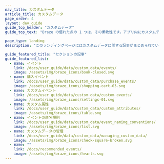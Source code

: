 ```yaml
---
nav_title: カスタムデータ
article_title: カスタムデータ
page_order: 4
layout: dev_guide
guide_top_header: "カスタムデータ"
guide_top_text: "Braze の優れた点の 1 つは、その柔軟性です。アプリ内にカスタムデータを設定し、そのデータとそれに関連する指標を Braze に送信できます。以下の記事でその方法をご覧ください。"

page_type: landing
description: "このランディングページにはカスタムデータに関する記事がまとめられています。ここには、イベントの命名規則、カスタムイベントとカスタム属性、購入イベント、カスタムデータのブロックリスト化などに関するリソースがあります。"

guide_featured_title: "セクションの記事"
guide_featured_list:
  - name: イベント
    link: /docs/user_guide/data/custom_data/events/
    image: /assets/img/braze_icons/book-closed.svg
  - name: 購入イベント
    link: /docs/user_guide/data/custom_data/purchase_events/
    image: /assets/img/braze_icons/shopping-cart-03.svg
  - name: カスタムイベント
    link: /docs/user_guide/data/custom_data/custom_events/
    image: /assets/img/braze_icons/settings-01.svg
  - name: カスタム属性
    link: /docs/user_guide/data/custom_data/custom_attributes/
    image: /assets/img/braze_icons/table.svg
  - name: イベントの命名規則
    link: /docs/user_guide/data/custom_data/event_naming_conventions/
    image: /assets/img/braze_icons/list.svg
  - name: カスタムデータの管理
    link: /docs/user_guide/data/custom_data/managing_custom_data/
    image: /assets/img/braze_icons/check-square-broken.svg
  - name: ""
    link: /docs/recommended_events/
    image: /assets/img/braze_icons/hearts.svg
---
```

